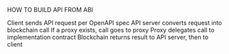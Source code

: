 
HOW TO BUILD API FROM ABI

Client sends API request per OpenAPI spec
API server converts request into blockchain call
If a proxy exists, call goes to proxy
Proxy delegates call to implementation contract
Blockchain returns result to API server, then to client